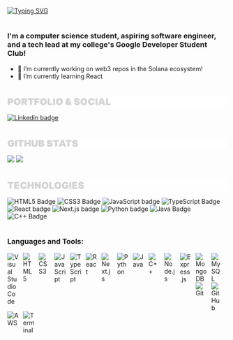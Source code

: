 
[![Typing SVG](https://readme-typing-svg.herokuapp.com/?size=33&color=FFFFFF&lines=Hello!+I'm+Miguel)](https://git.io/typing-svg)
#
### I'm a computer science student, aspiring software engineer, and a tech lead at my college's Google Developer Student Club!


- 🔭 I’m currently working on web3 repos in the Solana ecosystem!
- 🌱 I’m currently learning React

#

<a href=#portfolio>![Portfolio and Social](Assets/inter-portfolio.png)</a> <p id="github-stats"><p>
<!-- 
[![Linkedin](https://i.stack.imgur.com/gVE0j.png) LinkedIn](https://www.linkedin.com/in/jose-miguel-sarenas/) -->

<a href="https://www.linkedin.com/in/jose-miguel-sarenas/"><img src="https://img.shields.io/badge/LinkedIn-0077B5?style=for-the-badge&logo=linkedin&logoColor=white" height=30 width=95 alt="Linkedin badge">

#

<a href=#github-stats>![Github Stats](Assets/inter-github-stats.png)</a> <p id="technologies"><p>

<img height="150px" src="https://github-readme-stats.vercel.app/api?username=migui3230&hide_border=true&show_icons=true&count_private=true&line_height=24&theme=radical"/> 

<img height="150px" src="https://github-readme-stats.vercel.app/api/top-langs/?username=migui3230&hide_border=true&card_width=317&layout=compact&langs_count=4&theme=radical"/>

#

<a href=#technologies>![Technologies](Assets/inter-technologies.png)</a>

<p>
<img alt="HTML5 Badge" src="https://img.shields.io/badge/html5-%23E34F26.svg?style=for-the-badge&logo=html5&logoColor=white" height=30 width=95/> 
<img alt="CSS3 Badge" src="https://img.shields.io/badge/css3-%231572B6.svg?style=for-the-badge&logo=css3&logoColor=white" height=30 width=95/> 
<img alt="JavaScript badge" src="https://img.shields.io/badge/javascript%20-%23FFDC28.svg?&style=for-the-badge&logo=javascript&logoColor=black" height=30 width=95/>
<img alt="TypeScript Badge" src="https://img.shields.io/badge/typescript-%23007ACC.svg?style=for-the-badge&logo=typescript&logoColor=white" height=30 width=95/>
<img alt="React badge" src="https://img.shields.io/badge/react%20-%2361DAFB.svg?&style=for-the-badge&logo=react&logoColor=black" height=30 width=95/>
<img alt="Next.js badge" src="https://img.shields.io/badge/Next-black?style=for-the-badge&logo=next.js&logoColor=white" height=30 width=95/>
<img alt="Python badge" src="https://img.shields.io/badge/Python-14354C?style=for-the-badge&logo=python&logoColor=white" height=30 width=95/>
<img alt="Java Badge" src="https://img.shields.io/badge/java-%23ED8B00.svg?style=for-the-badge&logo=java&logoColor=white" height=30 width=95/>
<img alt="C++ Badge" src="https://img.shields.io/badge/C%2B%2B-00599C?style=for-the-badge&logo=c%2B%2B&logoColor=white" height=30 width=95/>
</p>

#

### Languages and Tools:

<img align="left" alt="Visual Studio Code" width="26px" src="https://cdn.jsdelivr.net/gh/devicons/devicon/icons/vscode/vscode-original.svg" style="padding-right:10px;" />

<img align="left" alt="HTML5" width="26px" src="https://cdn.jsdelivr.net/gh/devicons/devicon/icons/html5/html5-original.svg" style="padding-right:10px;" />

<img align="left" alt="CSS3" width="26px" src="https://cdn.jsdelivr.net/gh/devicons/devicon/icons/css3/css3-original.svg" style="padding-right:10px;" />

<img align="left" alt="JavaScript" width="26px" src="https://cdn.jsdelivr.net/gh/devicons/devicon/icons/javascript/javascript-original.svg" style="padding-right:10px;" />

<img align="left" alt="TypeScript" width="26px" src="https://cdn.jsdelivr.net/gh/devicons/devicon/icons/typescript/typescript-original.svg" style="padding-right:10px;" />

<img align="left" alt="React" width="26px" src="https://cdn.jsdelivr.net/gh/devicons/devicon/icons/react/react-original.svg" style="padding-right:10px;" />

<img align="left" alt="Next.js" width="26px" src="https://cdn.jsdelivr.net/gh/devicons/devicon/icons/nextjs/nextjs-line.svg" style="padding-right:10px;" />

<img align="left" alt="Python" width="26px" src="https://cdn.jsdelivr.net/gh/devicons/devicon/icons/python/python-original.svg" style="padding-right:10px;" />

<img align="left" alt="Java" width="26px" src="https://cdn.jsdelivr.net/gh/devicons/devicon/icons/java/java-original.svg" style="padding-right:10px;" />

<img align="left" alt="C++" width="26px" src="https://cdn.jsdelivr.net/gh/devicons/devicon/icons/cplusplus/cplusplus-original.svg" style="padding-right:10px;" />

<img align="left" alt="Node.js" width="26px" src="https://cdn.jsdelivr.net/gh/devicons/devicon/icons/nodejs/nodejs-original.svg" style="padding-right:10px;" />

<img align="left" alt="Express.js" width="26px" src="https://cdn.jsdelivr.net/gh/devicons/devicon/icons/express/express-original.svg" style="padding-right:10px;" />

<img align="left" alt="MongoDB" width="26px" src="https://cdn.jsdelivr.net/gh/devicons/devicon/icons/mongodb/mongodb-original.svg" style="padding-right:10px;" />

<img align="left" alt="MySQL" width="26px" src="https://cdn.jsdelivr.net/gh/devicons/devicon/icons/mysql/mysql-original.svg" style="padding-right:10px;" />

<img align="left" alt="Git" width="26px" src="https://cdn.jsdelivr.net/gh/devicons/devicon/icons/git/git-original.svg" style="padding-right:10px;" />

<img align="left" alt="GitHub" width="26px" src="https://user-images.githubusercontent.com/3369400/139447912-e0f43f33-6d9f-45f8-be46-2df5bbc91289.png" style="padding-right:10px;" />

<img align="left" alt="AWS" width="26px" src="https://cdn.jsdelivr.net/gh/devicons/devicon/icons/amazonwebservices/amazonwebservices-original.svg" style="padding-right:10px;" />

<img align="left" alt="Terminal" width="26px" src="https://cdn.jsdelivr.net/gh/devicons/devicon/icons/bash/bash-original.svg" style="padding-right:10px; background-color: white;" />



